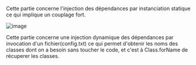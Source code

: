 Cette partie concerne l'injection des dépendances par instanciation statique ce qui implique un couplage fort.

![image](https://user-images.githubusercontent.com/101976300/161955346-ac140624-640f-4112-a054-08835b694511.png)


Cette partie concerne une injection dynamique des dépendances par invocation d'un fichier(config.txt) ce qui permet d'obtenir les noms des classes dont on a besoin sans toucher le code, et c'est à Class.forName de récuperer les classes.

